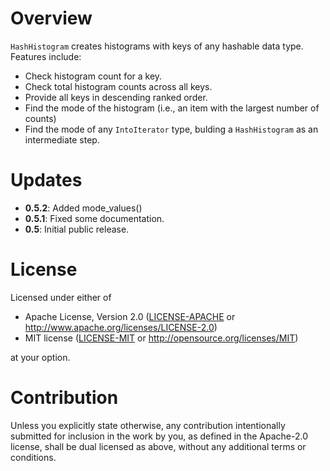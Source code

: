 # Overview

`HashHistogram` creates histograms with keys of any hashable data type. Features include:

* Check histogram count for a key.
* Check total histogram counts across all keys.
* Provide all keys in descending ranked order.
* Find the mode of the histogram (i.e., an item with the largest number of counts)
* Find the mode of any `IntoIterator` type, bulding a `HashHistogram` as an intermediate step.

# Updates
* **0.5.2**: Added mode_values()
* **0.5.1**: Fixed some documentation.
* **0.5**: Initial public release.

# License

Licensed under either of

* Apache License, Version 2.0
  ([LICENSE-APACHE](LICENSE-APACHE) or http://www.apache.org/licenses/LICENSE-2.0)
* MIT license
  ([LICENSE-MIT](LICENSE-MIT) or http://opensource.org/licenses/MIT)

at your option.

# Contribution

Unless you explicitly state otherwise, any contribution intentionally submitted
for inclusion in the work by you, as defined in the Apache-2.0 license, shall be
dual licensed as above, without any additional terms or conditions.
